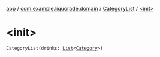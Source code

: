 [app](../../index.md) / [com.example.liquorade.domain](../index.md) / [CategoryList](index.md) / [&lt;init&gt;](./-init-.md)

# &lt;init&gt;

`CategoryList(drinks: `[`List`](https://kotlinlang.org/api/latest/jvm/stdlib/kotlin.collections/-list/index.html)`<`[`Category`](../-category/index.md)`>)`